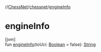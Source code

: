 //[ChessNet](../../index.md)/[chessnet](index.md)/[engineInfo](engine-info.md)

# engineInfo

[jvm]\
fun [engineInfo](engine-info.md)(toUci: [Boolean](https://kotlinlang.org/api/latest/jvm/stdlib/kotlin/-boolean/index.html) = false): [String](https://kotlinlang.org/api/latest/jvm/stdlib/kotlin/-string/index.html)
